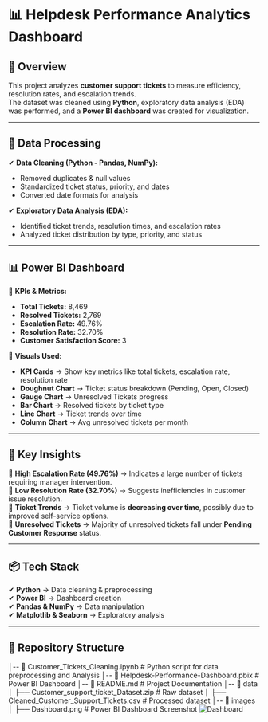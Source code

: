 # 📊 Helpdesk Performance Analytics Dashboard  

## 📌 Overview  
This project analyzes **customer support tickets** to measure efficiency, resolution rates, and escalation trends.  
The dataset was cleaned using **Python**, exploratory data analysis (EDA) was performed, and a **Power BI dashboard** was created for visualization.  

---

## 📂 Data Processing  

✔ **Data Cleaning (Python - Pandas, NumPy):**  
   - Removed duplicates & null values  
   - Standardized ticket status, priority, and dates  
   - Converted date formats for analysis  

✔ **Exploratory Data Analysis (EDA):**  
   - Identified ticket trends, resolution times, and escalation rates  
   - Analyzed ticket distribution by type, priority, and status  

---

## 📊 Power BI Dashboard  

🔹 **KPIs & Metrics:**  
   - **Total Tickets:** 8,469  
   - **Resolved Tickets:** 2,769  
   - **Escalation Rate:** 49.76%  
   - **Resolution Rate:** 32.70%  
   - **Customer Satisfaction Score:** 3  

🔹 **Visuals Used:**  
   - **KPI Cards** → Show key metrics like total tickets, escalation rate, resolution rate  
   - **Doughnut Chart** → Ticket status breakdown (Pending, Open, Closed)  
   - **Gauge Chart** → Unresolved Tickets progress  
   - **Bar Chart** → Resolved tickets by ticket type  
   - **Line Chart** → Ticket trends over time  
   - **Column Chart** → Avg unresolved tickets per month  

---

## 📌 Key Insights  

📌 **High Escalation Rate (49.76%)** → Indicates a large number of tickets requiring manager intervention.  
📌 **Low Resolution Rate (32.70%)** → Suggests inefficiencies in customer issue resolution.  
📌 **Ticket Trends** → Ticket volume is **decreasing over time**, possibly due to improved self-service options.  
📌 **Unresolved Tickets** → Majority of unresolved tickets fall under **Pending Customer Response** status.  

---

## 📦 Tech Stack  

✔ **Python** → Data cleaning & preprocessing  
✔ **Power BI** → Dashboard creation  
✔ **Pandas & NumPy** → Data manipulation  
✔ **Matplotlib & Seaborn** → Exploratory analysis  

---

## 📂 Repository Structure  

│-- 📜 Customer_Tickets_Cleaning.ipynb # Python script for data preprocessing and Analysis
│-- 📜 Helpdesk-Performance-Dashboard.pbix # Power BI Dashboard
│-- 📜 README.md # Project Documentation
│-- 📂 data
│ ├── Customer_support_ticket_Dataset.zip # Raw dataset
│ ├── Cleaned_Customer_Support_Tickets.csv # Processed dataset
│-- 📂 images
│ ├── Dashboard.png # Power BI Dashboard Screenshot
![Dashboard](https://github.com/user-attachments/assets/ca2c5059-f2c4-4812-ae3b-11c89d796565)
